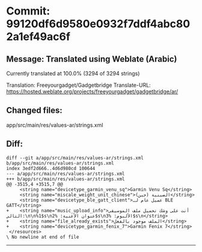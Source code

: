 # Commit: 99120df6d9580e0932f7ddf4abc802a1ef49ac6f
## Message: Translated using Weblate (Arabic)

Currently translated at 100.0% (3294 of 3294 strings)

Translation: Freeyourgadget/Gadgetbridge
Translate-URL: https://hosted.weblate.org/projects/freeyourgadget/gadgetbridge/ar/
## Changed files:
app/src/main/res/values-ar/strings.xml

## Diff:
```
diff --git a/app/src/main/res/values-ar/strings.xml b/app/src/main/res/values-ar/strings.xml
index 3edf2d666..4d6d980cd 100644
--- a/app/src/main/res/values-ar/strings.xml
+++ b/app/src/main/res/values-ar/strings.xml
@@ -3515,4 +3515,7 @@
     <string name="devicetype_garmin_venu_sq">Garmin Venu Sq</string>
     <string name="miscale_weight_unit_chinese">الصينية (جين)</string>
     <string name="devicetype_ble_gatt_client">عميل عام لـ BLE GATT</string>
+    <string name="music_upload_info">أنت على وشك تحميل ملف الموسيقى التالي:\n\n%1$s\nعنوان الأغنية: %2$s\nالألبوم: %3$s\n</string>
+    <string name="file_already_exists">الملف موجود بالفعل</string>
+    <string name="devicetype_garmin_fenix_7">Garmin Fenix 7</string>
 </resources>
\ No newline at end of file
```
-----------------------------------
